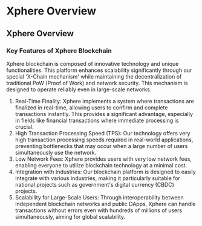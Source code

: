 # Xphere Overview

## Xphere Overview

### Key Features of Xphere Blockchain



Xphere blockchain is composed of innovative technology and unique functionalities. This platform enhances scalability significantly through our special 'X-Chain mechanism' while maintaining the decentralization of traditional PoW (Proof of Work) and network security. This mechanism is designed to operate reliably even in large-scale networks.



1. Real-Time Finality: Xphere implements a system where transactions are finalized in real-time, allowing users to confirm and complete transactions instantly. This provides a significant advantage, especially in fields like financial transactions where immediate processing is crucial.&#x20;
2. High Transaction Processing Speed (TPS): Our technology offers very high transaction processing speeds required in real-world applications, preventing bottlenecks that may occur when a large number of users simultaneously use the network.&#x20;
3. Low Network Fees: Xphere provides users with very low network fees, enabling everyone to utilize blockchain technology at a minimal cost.&#x20;
4. Integration with Industries: Our blockchain platform is designed to easily integrate with various industries, making it particularly suitable for national projects such as government's digital currency (CBDC) projects.&#x20;
5. Scalability for Large-Scale Users: Through interoperability between independent blockchain networks and public DApps, Xphere can handle transactions without errors even with hundreds of millions of users simultaneously, aiming for global scalability.







